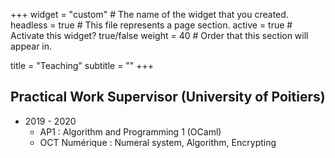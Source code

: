 +++
widget = "custom"  # The name of the widget that you created.
headless = true  # This file represents a page section.
active = true  # Activate this widget? true/false
weight = 40  # Order that this section will appear in.

title = "Teaching"
subtitle = ""
+++


## Practical Work Supervisor (University of Poitiers) 

+ 2019 - 2020
   + AP1 : Algorithm and Programming 1 (OCaml)
   + OCT Numérique : Numeral system, Algorithm, Encrypting





